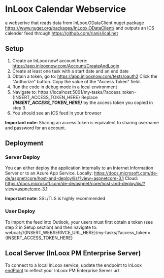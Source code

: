 # InLoox Calendar Webservice

a webserive that reads data from InLoox.ODataClient nuget package https://www.nuget.org/packages/InLoox.ODataClient/ and outputs an ICS calender feed through https://github.com/rianjs/ical.net

## Setup

1. Create an InLoox now! account here: https://app.inlooxnow.com/Account/CreateAndLogin
2. Create at least one task with a start date and an end date
3. Obtain a token, go to: https://app.inlooxnow.com/tests/oauth2
<space><space>Click the "Authorize" button.
<space><space>Copy the value of the "Access Token" field.
4. Run the code in debug mode in a local environment
5. Navigate to: https://localhost:5001/my-tasks/?access_token={INSERT_ACCESS_TOKEN_HERE}
   Replace ***{INSERT_ACCESS_TOKEN_HERE}*** by the access token you copied in step 3.
6. You should see an ICS feed in your browser

**Important note:** Sharing an access token is equivalent to sharing username and password for an account.

## Deployment

### Server Deploy

You can either deploy the application internally to an Internet Information Server or to an Azure App Service.
<space><space>Locally: https://docs.microsoft.com/de-de/aspnet/core/host-and-deploy/iis/?view=aspnetcore-3.1
<space><space>Cloud: https://docs.microsoft.com/de-de/aspnet/core/host-and-deploy/iis/?view=aspnetcore-3.1

**Important note:** SSL/TLS is highly recommended

### User Deploy

To import the feed into Outlook, your users must first obtain a token (see step 2 in Setup section) and then navigate to: webcal://{INSERT_WEBSERIVCE_URL_HERE}/my-tasks/?access_token={INSERT_ACCESS_TOKEN_HERE}

## Local Server (InLoox PM Enterprise Server)

To connect to a local InLoox service, update the endpoint to InLoox [endPoint](https://github.com/inloox-dev/inLoox-calendar-webservice/blob/05b33462cd4d77e85d8398dfaebc3bdb2bb77ae5/InLooxCalendarWebservice/Startup.cs#L12) to reflect your InLoox PM Enterprise Server url